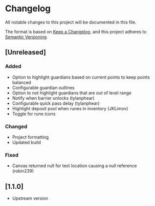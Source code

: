 # Changelog

All notable changes to this project will be documented in this file.

The format is based on [Keep a Changelog](https://keepachangelog.com/en/1.1.0/),
and this project adheres to [Semantic Versioning](https://semver.org/spec/v2.0.0.html).

## [Unreleased]
### Added
- Option to highlight guardians based on current points to keep points balanced
- Configurable guardian outlines
- Option to not highlight guardians that are out of level range
- Notify when barrier unlocks (tylanphear)
- Configurable quick pass delay (tylanphear)
- Highlight deposit pool when runes in inventory (JKLimov)
- Toggle for rune icons
### Changed
- Project formatting
- Updated build
### Fixed
- Canvas returned null for text location causing a null reference (robin239)

## [1.1.0]
- Upstream version